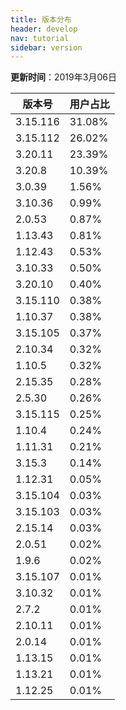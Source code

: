 ```yaml
---
title: 版本分布
header: develop
nav: tutorial
sidebar: version
---
```

**更新时间**：2019年3月06日

|版本号|用户占比|
|---|---|
|3.15.116|31.08%|
|3.15.112|26.02%|
|3.20.11|23.39%|
|3.20.8|10.39%|
|3.0.39|1.56%|
|3.10.36|0.99%|
|2.0.53|0.87%|
|1.13.43|0.81%|
|1.12.43|0.53%|
|3.10.33|0.50%|
|3.20.10|0.40%|
|3.15.110|0.38%|
|1.10.37|0.38%|
|3.15.105|0.37%|
|2.10.34|0.32%|
|1.10.5|0.32%|
|2.15.35|0.28%|
|2.5.30|0.26%|
|3.15.115|0.25%|
|1.10.4|0.24%|
|1.11.31|0.21%|
|3.15.3|0.14%|
|1.12.31|0.05%|
|3.15.104|0.03%|
|3.15.103|0.03%|
|2.15.14|0.03%|
|2.0.51|0.02%|
|1.9.6|0.02%|
|3.15.107|0.01%|
|3.10.32|0.01%|
|2.7.2|0.01%|
|2.10.11|0.01%|
|2.0.14|0.01%|
|1.13.15|0.01%|
|1.13.21|0.01%|
|1.12.25|0.01%|
